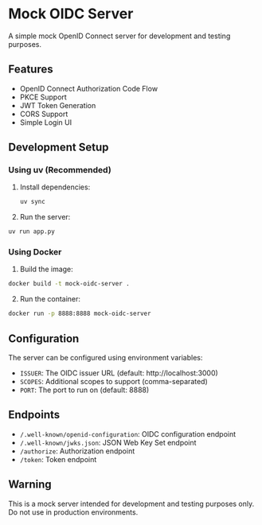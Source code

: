 # Mock OIDC Server

A simple mock OpenID Connect server for development and testing purposes.

## Features

- OpenID Connect Authorization Code Flow
- PKCE Support
- JWT Token Generation
- CORS Support
- Simple Login UI

## Development Setup

### Using uv (Recommended)

1. Install dependencies:

   ```bash
   uv sync
   ```

2. Run the server:

```bash
uv run app.py
```

### Using Docker

1. Build the image:

```bash
docker build -t mock-oidc-server .
```

2. Run the container:

```bash
docker run -p 8888:8888 mock-oidc-server
```

## Configuration

The server can be configured using environment variables:

- `ISSUER`: The OIDC issuer URL (default: http://localhost:3000)
- `SCOPES`: Additional scopes to support (comma-separated)
- `PORT`: The port to run on (default: 8888)

## Endpoints

- `/.well-known/openid-configuration`: OIDC configuration endpoint
- `/.well-known/jwks.json`: JSON Web Key Set endpoint
- `/authorize`: Authorization endpoint
- `/token`: Token endpoint

## Warning

This is a mock server intended for development and testing purposes only. Do not use in production environments.
